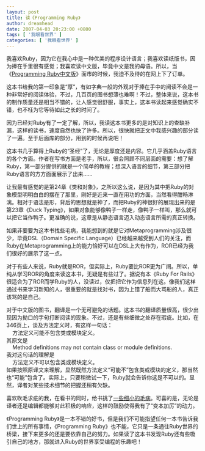 ```yaml
---
layout: post
title: 读《Programming Ruby》
author: dreamhead
date: 2007-04-03 20:23:00 +0800
tags: [ '我眼看世界' ]
categories: [ '我眼看世界' ]
---
```


我喜欢Ruby，因为它在我心中是一种优美的程序设计语言；我喜欢读纸版书，因为捧在手里很有感觉；我喜欢读中文版，毕竟中文是我的母语。所以，当《[Programming Ruby中文版](http://www.china-pub.com/computers/common/info.asp?id=30059 "Programming Ruby中文版")》面市的时候，我迫不及待的在网上下了订单。  
  
这本书给我的第一印象是“厚”，有如字典一般的外观对于捧在手中的阅读不会是一种非常好的阅读体验，不过，几百页的图书想薄也难啊！不过，整体来说，这本书的制作质量还是相当不错的，让人感觉很舒服，事实上，这本书读起来感觉确实不错，也不枉为它等待如此之长的时间了。  
  
因为已经对Ruby有了一定了解，所以，我读这本书更多的是对知识上的查缺补漏，这样的读书，速度自然也快了许多。所以，很快就把正文中我感兴趣的部分读了一遍。至于后面库的部分，用到的时候再说吧！  
  
这本书几乎算得上Ruby的“圣经”了，无论是厚度还是内容。它几乎涵盖Ruby语言的各个方面。作者在写书方面是老手，所以，很会照顾不同层面的需要：想了解Ruby，第一部分提供的就是一个简单的教程；想深入语言的细节，第三部分把Ruby语言的方方面面展示了出来……  
  
让我最有感觉的是第24章《类和对象》，之所以这么说，是因为其中把Ruby的对象模型明明白白的摆在了那里，刚好是近来一直在用功的方面，当然看得酣畅淋漓。相对于语法是形，背后的思想就是神了，而把Ruby的神很好的展现出来的是第23章《Duck Typing》，如果对象能够像鸭子一样走，像鸭子一样叫，那么就可以把它当作鸭子。更准确的说，这章是从静态语言迈入动态语言所需的真正转换。  
  
如果非要要为这本书找些毛病，我能想到的就是它对Metaprogramming涉及很少，毕竟DSL（Domain Specific Language）已经越来越受到人们的关注，而Ruby在Metaprogramming上的能力恰好可以在DSL上大有作为，ROR已经为我们很好的展示了这一点。  
  
对于有些人来说，Ruby就是ROR，但实际上，Ruby要比ROR更为广阔。所以，单纯从学习ROR的角度来读这本书，无疑是有些过了。据说有本《Ruby For Rails》很适合为了ROR而学Ruby的人，没读过，仅把把它作为信息列在这。像我们这样通过书来学习新知的人，很重要的就是找对书，因为上错了船而大骂船的人，真正该骂的是自己。  
  
对于中文版的图书，翻译是一个无可避免的话题。这本书的翻译质量很高，很少出现因为拗口的字句打断阅读的现象。不过，还是有些细微之处存在瑕疵。比如，在346页上，谈及方法定义时，有这样一句话：  
&nbsp;&nbsp;&nbsp; 方法定义可能不包含类或模块定义。  
其原文是  
&nbsp;&nbsp;&nbsp; Method definitions may not contain class or module definitions.  
我对这句话的理解是  
&nbsp;&nbsp;&nbsp; 方法定义不可以包含类或模块定义。  
如果按照原译文来理解，显然既然方法定义“可能不”包含类或模块的定义，那当然也“可能”包含了。实际上，只要稍微试一下，Ruby就会告诉你这是不可以的。显然，译者对某些技术细节的把握还稍有欠缺。  
  
喜欢吹毛求疵的我，在看书的同时，给书挑了[一些细小的毛病](http://www.china-pub.com/member/bookpinglun/viewpinglun.asp?id=30059)。可喜的是，无论是译者还是编辑都能够对此积极的响应，这样的鼓励使得我有了“变本加厉”的动力。  
  
《Programming Ruby》是一本不错的好书，但是我们不可能指望任何一本书告诉我们世上的所有事情，《Programming Ruby》也不能，它只是一条通往Ruby世界的桥梁，接下来更多的还是要依靠自己的努力。如果读了这本书发现Ruby还有些吸引自己的地方，那就进入Ruby的世界享受编程的乐趣吧！


